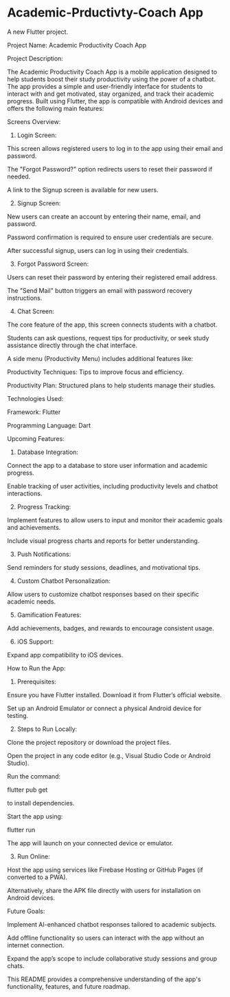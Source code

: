 # Academic-Prductivty-Coach App

A new Flutter project.

Project Name: Academic Productivity Coach App


Project Description:

The Academic Productivity Coach App is a mobile application designed to help students boost their study productivity using the power of a chatbot. The app provides a simple and user-friendly interface for students to interact with and get motivated, stay organized, and track their academic progress. Built using Flutter, the app is compatible with Android devices and offers the following main features:



Screens Overview:

1. Login Screen:

This screen allows registered users to log in to the app using their email and password.

The "Forgot Password?" option redirects users to reset their password if needed.

A link to the Signup screen is available for new users.



2. Signup Screen:

New users can create an account by entering their name, email, and password.

Password confirmation is required to ensure user credentials are secure.

After successful signup, users can log in using their credentials.



3. Forgot Password Screen:

Users can reset their password by entering their registered email address.

The "Send Mail" button triggers an email with password recovery instructions.



4. Chat Screen:

The core feature of the app, this screen connects students with a chatbot.

Students can ask questions, request tips for productivity, or seek study assistance directly through the chat interface.

A side menu (Productivity Menu) includes additional features like:

Productivity Techniques: Tips to improve focus and efficiency.

Productivity Plan: Structured plans to help students manage their studies.



Technologies Used:

Framework: Flutter

Programming Language: Dart


Upcoming Features:

1. Database Integration:

Connect the app to a database to store user information and academic progress.

Enable tracking of user activities, including productivity levels and chatbot interactions.



2. Progress Tracking:

Implement features to allow users to input and monitor their academic goals and achievements.

Include visual progress charts and reports for better understanding.



3. Push Notifications:

Send reminders for study sessions, deadlines, and motivational tips.



4. Custom Chatbot Personalization:

Allow users to customize chatbot responses based on their specific academic needs.



5. Gamification Features:

Add achievements, badges, and rewards to encourage consistent usage.



6. iOS Support:

Expand app compatibility to iOS devices.




How to Run the App:

1. Prerequisites:

Ensure you have Flutter installed. Download it from Flutter’s official website.

Set up an Android Emulator or connect a physical Android device for testing.



2. Steps to Run Locally:

Clone the project repository or download the project files.

Open the project in any code editor (e.g., Visual Studio Code or Android Studio).

Run the command:

flutter pub get

to install dependencies.

Start the app using:

flutter run

The app will launch on your connected device or emulator.



3. Run Online:

Host the app using services like Firebase Hosting or GitHub Pages (if converted to a PWA).

Alternatively, share the APK file directly with users for installation on Android devices.




Future Goals:

Implement AI-enhanced chatbot responses tailored to academic subjects.

Add offline functionality so users can interact with the app without an internet connection.

Expand the app’s scope to include collaborative study sessions and group chats.



This README provides a comprehensive understanding of the app's functionality, features, and future roadmap.
